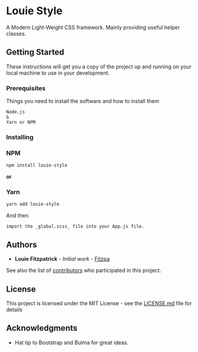 # Louie Style

A Modern Light-Weight CSS framework. Mainly providing useful helper classes.

## Getting Started

These instructions will get you a copy of the project up and running on your local machine to use in your development.

### Prerequisites

Things you need to install the software and how to install them

```
Node.js
&
Yarn or NPM
```

### Installing

### NPM

```sh
npm install louie-style
```

**or**

### Yarn

```sh
yarn add louie-style
```

And then

```
import the _global.scss_ file into your App.js file.
```

## Authors

* **Louie Fitzpatrick** - *Initial work* - [Fitzpa](https://github.com/fitzpa)

See also the list of [contributors](https://github.com/fitzpa/louie-style/contributors) who participated in this project.

## License

This project is licensed under the MIT License - see the [LICENSE.md](LICENSE.md) file for details

## Acknowledgments

* Hat tip to Bootstrap and Bulma for great ideas.
